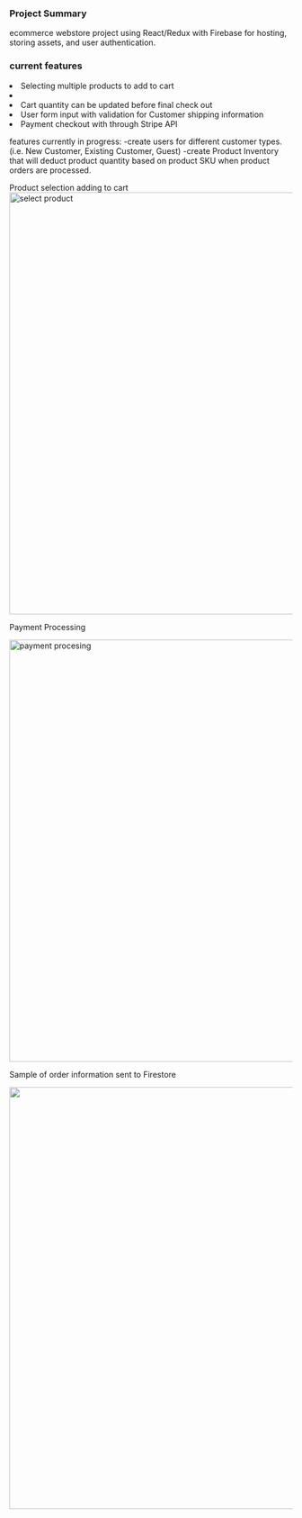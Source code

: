 <h3>Project Summary</h3>
<div><p>ecommerce webstore project using React/Redux with Firebase for hosting, storing assets, and user authentication. </p></div>

<h3>current features</h3>
<div>
<li>Selecting multiple products to add to cart<li>
<li>Cart quantity can be updated before final check out</li>
<li>User form input with validation for Customer shipping information</li>
<li>Payment checkout with through Stripe API</li>
</div>

features currently in progress:
-create users for different customer types. (i.e. New Customer, Existing Customer, Guest)
-create Product Inventory that will deduct product quantity based on product SKU when product orders are processed.

Product selection adding to cart
<img alt='select product' src='https://firebasestorage.googleapis.com/v0/b/webstore-3722d.appspot.com/o/select.gif?alt=media&token=6a7871c1-6cac-4837-85c1-c36ddebfc753' width="750"/>

Payment Processing

<img alt='payment procesing' src='https://firebasestorage.googleapis.com/v0/b/webstore-3722d.appspot.com/o/checkout.gif?alt=media&token=66d19942-cc24-42d6-84d1-f59dbc599672' width="750"/>

Sample of order information sent to Firestore

<img src='https://firebasestorage.googleapis.com/v0/b/webstore-3722d.appspot.com/o/Screen%20Shot%202019-10-28%20at%204.51.11%20PM.png?alt=media&token=0ccd45eb-f30f-4435-ab1f-13b82be15083' width="750"/>
